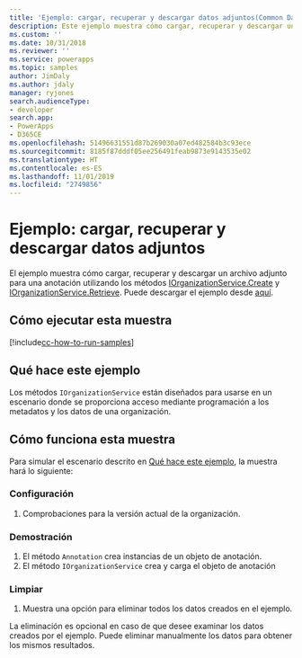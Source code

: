 ```yaml
---
title: 'Ejemplo: cargar, recuperar y descargar datos adjuntos(Common Data Service) | Microsoft Docs'
description: Este ejemplo muestra cómo cargar, recuperar y descargar un archivo adjunto
ms.custom: ''
ms.date: 10/31/2018
ms.reviewer: ''
ms.service: powerapps
ms.topic: samples
author: JimDaly
ms.author: jdaly
manager: ryjones
search.audienceType:
- developer
search.app:
- PowerApps
- D365CE
ms.openlocfilehash: 51496631551d87b269030a07ed482584b3c93ece
ms.sourcegitcommit: 8185f87dddf05ee256491feab9873e9143535e02
ms.translationtype: HT
ms.contentlocale: es-ES
ms.lasthandoff: 11/01/2019
ms.locfileid: "2749856"
---
```

# <a name="sample-upload-retrieve-and-download-an-attachment"></a>Ejemplo: cargar, recuperar y descargar datos adjuntos

<!-- https://docs.microsoft.com/dynamics365/customer-engagement/developer/sample-upload-retrieve-download-attachment -->

El ejemplo muestra cómo cargar, recuperar y descargar un archivo adjunto para una anotación utilizando los métodos [IOrganizationService.Create](https://docs.microsoft.com/dotnet/api/microsoft.xrm.sdk.iorganizationservice.create?view=dynamics-general-ce-9) y [IOrganizationService.Retrieve](https://docs.microsoft.com/dotnet/api/microsoft.xrm.sdk.iorganizationservice.retrieve?view=dynamics-general-ce-9). Puede descargar el ejemplo desde [aquí](https://github.com/Microsoft/PowerApps-Samples/tree/master/cds/orgsvc/C%23/URDAttachement).

## <a name="how-to-run-this-sample"></a>Cómo ejecutar esta muestra

[!include[cc-how-to-run-samples](../../includes/cc-how-to-run-samples.md)]


## <a name="what-this-sample-does"></a>Qué hace este ejemplo

Los métodos `IOrganizationService` están diseñados para usarse en un escenario donde se proporciona acceso mediante programación a los metadatos y los datos de una organización.

## <a name="how-this-sample-works"></a>Cómo funciona esta muestra

Para simular el escenario descrito en [Qué hace este ejemplo](#what-this-sample-does), la muestra hará lo siguiente:

### <a name="setup"></a>Configuración

1. Comprobaciones para la versión actual de la organización.

### <a name="demonstrate"></a>Demostración
1. El método `Annotation` crea instancias de un objeto de anotación.
1. El método `IOrganizationService` crea y carga el objeto de anotación

### <a name="clean-up"></a>Limpiar

1. Muestra una opción para eliminar todos los datos creados en el ejemplo.

La eliminación es opcional en caso de que desee examinar los datos creados por el ejemplo. Puede eliminar manualmente los datos para obtener los mismos resultados.
